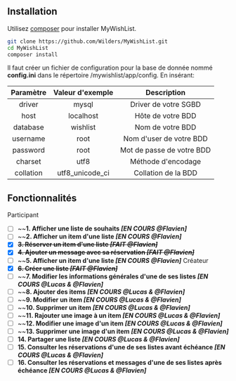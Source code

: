 ## Installation

Utilisez [composer](https://getcomposer.org/) pour installer MyWishList.

```bash
git clone https://github.com/Wilders/MyWishList.git
cd MyWishList
composer install
```

Il faut créer un fichier de configuration pour la base de donnée nommé **config.ini** dans le répertoire /mywishlist/app/config.
En insérant:

| Paramètre     | Valeur d'exemple | Description               |
| :------------:|:----------------:|:-------------------------:|
| driver        | mysql            | Driver de votre SGBD      |
| host          | localhost        | Hôte de votre BDD         |
| database      | wishlist         | Nom de votre BDD          |
| username      | root             | Nom d'user de votre BDD   |
| password      | root             | Mot de passe de votre BDD |
| charset       | utf8             | Méthode d'encodage        |
| collation     | utf8_unicode_ci  | Collation de la BDD       |

## Fonctionnalités
Participant
- [ ] ~~**1. Afficher une liste de souhaits _[EN COURS @Flavien]_**
- [ ] ~~**2. Afficher un item d'une liste _[EN COURS @Flavien]_**
- [X] ~~**3. Réserver un item d'une liste _[FAIT @Flavien]_**~~
- [X] ~~**4. Ajouter un message avec sa réservation _[FAIT @Flavien]_**~~
- [ ] ~~**5. Afficher un item d'une liste _[EN COURS @Flavien]_**
Créateur
- [X] ~~**6. Créer une liste _[FAIT @Flavien]_**~~
- [ ] ~~**7. Modifier les informations générales d'une de ses listes _[EN COURS @Lucas & @Flavien]_**
- [ ] ~~**8. Ajouter des items _[EN COURS @Lucas & @Flavien]_**
- [ ] ~~**9. Modifier un item _[EN COURS @Lucas & @Flavien]_**
- [ ] ~~**10. Supprimer un item _[EN COURS @Lucas & @Flavien]_**
- [ ] ~~**11. Rajouter une image à un item _[EN COURS @Lucas & @Flavien]_**
- [ ] ~~**12. Modifier une image d'un item _[EN COURS @Lucas & @Flavien]_**
- [ ] ~~**13. Supprimer une image d'un item _[EN COURS @Lucas & @Flavien]_**
- [ ] **14. Partager une liste _[EN COURS @Lucas & @Flavien]_**
- [ ] **15. Consulter les réservations d'une de ses listes avant échéance _[EN COURS @Lucas & @Flavien]_**
- [ ] **16. Consulter les réservations et messages d'une de ses listes après échéance _[EN COURS @Lucas & @Flavien]_**

